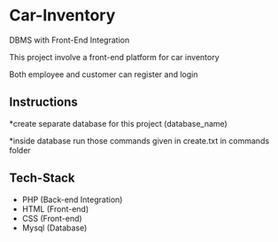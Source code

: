 # Car-Inventory

DBMS with Front-End Integration

This project involve a front-end platform for car inventory

Both employee and customer can register and login

## Instructions

*create separate database for this project (database_name)

*inside database run those commands given in create.txt in commands folder

## Tech-Stack

- PHP (Back-end Integration)
- HTML (Front-end)
- CSS (Front-end)
- Mysql (Database)
